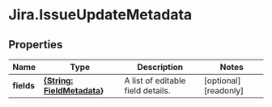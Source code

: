 # Jira.IssueUpdateMetadata

## Properties

Name | Type | Description | Notes
------------ | ------------- | ------------- | -------------
**fields** | [**{String: FieldMetadata}**](FieldMetadata.md) | A list of editable field details. | [optional] [readonly] 


